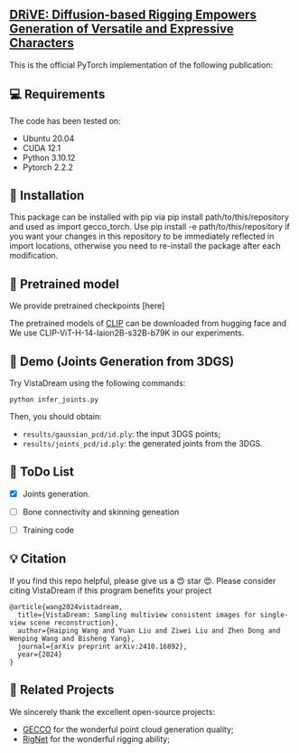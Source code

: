 <h2> 
<a href="https://driveavatar.github.io/" target="_blank">DRiVE: Diffusion-based Rigging Empowers Generation of Versatile and Expressive Characters</a>
</h2>

This is the official PyTorch implementation of the following publication:


## 💻 Requirements
The code has been tested on:
- Ubuntu 20.04
- CUDA 12.1
- Python 3.10.12
- Pytorch 2.2.2

## 🔧 Installation
This package can be installed with pip via pip install path/to/this/repository and used as import gecco_torch. Use pip install -e path/to/this/repository if you want your changes in this repository to be immediately reflected in import locations, otherwise you need to re-install the package after each modification.

## 🚅 Pretrained model
We provide pretrained checkpoints [here]

The pretrained models of [CLIP](https://github.com/openai/CLIP) can be downloaded from hugging face and We use CLIP-ViT-H-14-laion2B-s32B-b79K in our experiments.

## 🔦 Demo (Joints Generation from 3DGS)
Try VistaDream using the following commands:
```
python infer_joints.py
```
Then, you should obtain:
- ```results/gaussian_pcd/id.ply```: the input 3DGS points;
- ```results/joints_pcd/id.ply```: the generated joints from the 3DGS.


## 🔦 ToDo List
- [x] Joints generation.
- [ ] Bone connectivity and skinning geneation
- [ ] Training code


## 💡 Citation
If you find this repo helpful, please give us a 😍 star 😍.
Please consider citing VistaDream if this program benefits your project
```
@article{wang2024vistadream,
  title={VistaDream: Sampling multiview consistent images for single-view scene reconstruction},
  author={Haiping Wang and Yuan Liu and Ziwei Liu and Zhen Dong and Wenping Wang and Bisheng Yang},
  journal={arXiv preprint arXiv:2410.16892},
  year={2024}
}
```

## 🔗 Related Projects
We sincerely thank the excellent open-source projects:
- [GECCO](https://github.com/cvlab-epfl/gecco/) for the wonderful point cloud generation quality;
- [RigNet](https://github.com/zhan-xu/RigNet) for the wonderful rigging ability;
